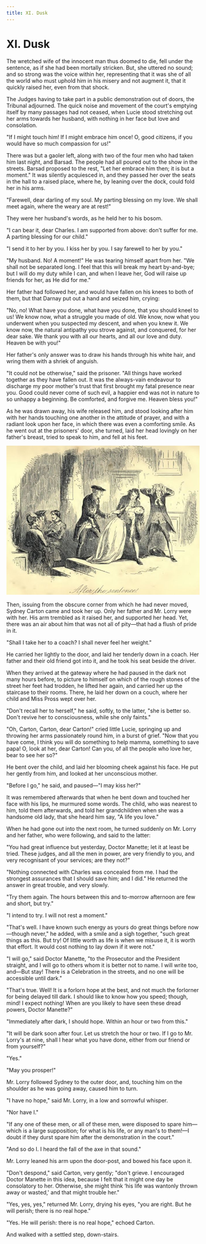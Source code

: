 ```yaml
---
title: XI. Dusk
---
```

# XI. Dusk

The wretched wife of the innocent man thus doomed to die, fell under the sentence, as if she had been mortally stricken. But, she uttered no sound; and so strong was the voice within her, representing that it was she of all the world who must uphold him in his misery and not augment it, that it quickly raised her, even from that shock.

The Judges having to take part in a public demonstration out of doors, the Tribunal adjourned. The quick noise and movement of the court's emptying itself by many passages had not ceased, when Lucie stood stretching out her arms towards her husband, with nothing in her face but love and consolation.

"If I might touch him! If I might embrace him once! O, good citizens, if you would have so much compassion for us!"

There was but a gaoler left, along with two of the four men who had taken him last night, and Barsad. The people had all poured out to the show in the streets. Barsad proposed to the rest, "Let her embrace him then; it is but a moment." It was silently acquiesced in, and they passed her over the seats in the hall to a raised place, where he, by leaning over the dock, could fold her in his arms.

"Farewell, dear darling of my soul. My parting blessing on my love. We shall meet again, where the weary are at rest!"

They were her husband's words, as he held her to his bosom.

"I can bear it, dear Charles. I am supported from above: don't suffer for me. A parting blessing for our child."

"I send it to her by you. I kiss her by you. I say farewell to her by you."

"My husband. No! A moment!" He was tearing himself apart from her. "We shall not be separated long. I feel that this will break my heart by-and-bye; but I will do my duty while I can, and when I leave her, God will raise up friends for her, as He did for me."

Her father had followed her, and would have fallen on his knees to both of them, but that Darnay put out a hand and seized him, crying:

"No, no! What have you done, what have you done, that you should kneel to us! We know now, what a struggle you made of old. We know, now what you underwent when you suspected my descent, and when you knew it. We know now, the natural antipathy you strove against, and conquered, for her dear sake. We thank you with all our hearts, and all our love and duty. Heaven be with you!"

Her father's only answer was to draw his hands through his white hair, and wring them with a shriek of anguish.

"It could not be otherwise," said the prisoner. "All things have worked together as they have fallen out. It was the always-vain endeavour to discharge my poor mother's trust that first brought my fatal presence near you. Good could never come of such evil, a happier end was not in nature to so unhappy a beginning. Be comforted, and forgive me. Heaven bless you!"

As he was drawn away, his wife released him, and stood looking after him with her hands touching one another in the attitude of prayer, and with a radiant look upon her face, in which there was even a comforting smile. As he went out at the prisoners' door, she turned, laid her head lovingly on her father's breast, tried to speak to him, and fell at his feet.

![0686m ](./images/0686m.jpg)

Then, issuing from the obscure corner from which he had never moved, Sydney Carton came and took her up. Only her father and Mr. Lorry were with her. His arm trembled as it raised her, and supported her head. Yet, there was an air about him that was not all of pity—that had a flush of pride in it.

"Shall I take her to a coach? I shall never feel her weight."

He carried her lightly to the door, and laid her tenderly down in a coach. Her father and their old friend got into it, and he took his seat beside the driver.

When they arrived at the gateway where he had paused in the dark not many hours before, to picture to himself on which of the rough stones of the street her feet had trodden, he lifted her again, and carried her up the staircase to their rooms. There, he laid her down on a couch, where her child and Miss Pross wept over her.

"Don't recall her to herself," he said, softly, to the latter, "she is better so. Don't revive her to consciousness, while she only faints."

"Oh, Carton, Carton, dear Carton!" cried little Lucie, springing up and throwing her arms passionately round him, in a burst of grief. "Now that you have come, I think you will do something to help mamma, something to save papa! O, look at her, dear Carton! Can you, of all the people who love her, bear to see her so?"

He bent over the child, and laid her blooming cheek against his face. He put her gently from him, and looked at her unconscious mother.

"Before I go," he said, and paused—"I may kiss her?"

It was remembered afterwards that when he bent down and touched her face with his lips, he murmured some words. The child, who was nearest to him, told them afterwards, and told her grandchildren when she was a handsome old lady, that she heard him say, "A life you love."

When he had gone out into the next room, he turned suddenly on Mr. Lorry and her father, who were following, and said to the latter:

"You had great influence but yesterday, Doctor Manette; let it at least be tried. These judges, and all the men in power, are very friendly to you, and very recognisant of your services; are they not?"

"Nothing connected with Charles was concealed from me. I had the strongest assurances that I should save him; and I did." He returned the answer in great trouble, and very slowly.

"Try them again. The hours between this and to-morrow afternoon are few and short, but try."

"I intend to try. I will not rest a moment."

"That's well. I have known such energy as yours do great things before now—though never," he added, with a smile and a sigh together, "such great things as this. But try! Of little worth as life is when we misuse it, it is worth that effort. It would cost nothing to lay down if it were not."

"I will go," said Doctor Manette, "to the Prosecutor and the President straight, and I will go to others whom it is better not to name. I will write too, and—But stay! There is a Celebration in the streets, and no one will be accessible until dark."

"That's true. Well! It is a forlorn hope at the best, and not much the forlorner for being delayed till dark. I should like to know how you speed; though, mind! I expect nothing! When are you likely to have seen these dread powers, Doctor Manette?"

"Immediately after dark, I should hope. Within an hour or two from this."

"It will be dark soon after four. Let us stretch the hour or two. If I go to Mr. Lorry's at nine, shall I hear what you have done, either from our friend or from yourself?"

"Yes."

"May you prosper!"

Mr. Lorry followed Sydney to the outer door, and, touching him on the shoulder as he was going away, caused him to turn.

"I have no hope," said Mr. Lorry, in a low and sorrowful whisper.

"Nor have I."

"If any one of these men, or all of these men, were disposed to spare him—which is a large supposition; for what is his life, or any man's to them!—I doubt if they durst spare him after the demonstration in the court."

"And so do I. I heard the fall of the axe in that sound."

Mr. Lorry leaned his arm upon the door-post, and bowed his face upon it.

"Don't despond," said Carton, very gently; "don't grieve. I encouraged Doctor Manette in this idea, because I felt that it might one day be consolatory to her. Otherwise, she might think ‘his life was wantonly thrown away or wasted,' and that might trouble her."

"Yes, yes, yes," returned Mr. Lorry, drying his eyes, "you are right. But he will perish; there is no real hope."

"Yes. He will perish: there is no real hope," echoed Carton.

And walked with a settled step, down-stairs.

